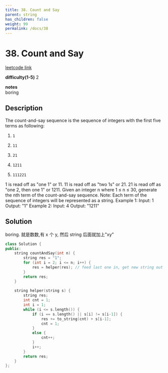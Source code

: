 ```yaml
---
title: 38. Count and Say
parent: string
has_children: false
weight: 99
permalink: /docs/38
---
```

# 38. Count and Say
[leetcode link](https://leetcode.com/problems/count-and-say/)

**difficulty(1-5)** 
2

**notes**   
boring

## Description
The count-and-say sequence is the sequence of integers with the first five terms as following:
1.     1
2.     11
3.     21
4.     1211
5.     111221
1 is read off as "one 1" or 11.
11 is read off as "two 1s" or 21.
21 is read off as "one 2, then one 1" or 1211.
Given an integer n where 1 ≤ n ≤ 30, generate the nth term of the count-and-say sequence.
Note: Each term of the sequence of integers will be represented as a string.
Example 1:
Input: 1
Output: "1"
Example 2:
Input: 4
Output: "1211"


## Solution

boring. 就是数数,有 x 个 y, 然后 string 后面就加上"xy"

```c++
class Solution {
public:
    string countAndSay(int n) {
        string res = "1";
        for (int i = 2; i <= n; i++) {
            res = helper(res); // feed last one in, get new string out
        }
        return res;
    }
    
    string helper(string s) {
        string res;
        int cnt = 1;
        int i = 1;
        while (i <= s.length()) {            
            if (i == s.length() || s[i] != s[i-1]) {
                res += to_string(cnt) + s[i-1];
                cnt = 1;
            }
            else {
                cnt++;
            }
            i++;
        }
        return res;
    }
};
```